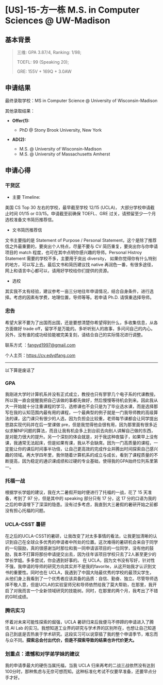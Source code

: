 # [US]-15-方一栋 M.S. in Computer Sciences @ UW-Madison

## 基本背景

> 三维: GPA 3.87/4, Ranking: 1/98;
>
> TOEFL: 99 (Speaking 20);
>
> GRE: 155V + 169Q + 3.0AW

## 申请结果

最终录取学校：MS in Computer Science @ University of Wisconsin-Madison

其他录取结果：

* **Offer\(1\):**
  * PhD @ Stony Brook University, New York

* **AD\(2\):**
  * M.S. @ University of Wisconsin-Madison
  * M.S. @ University of Massachusetts Amherst

## 申请心得

### 干货区

- 主要 Timeline:

美国 CS Top 30 左右的学校，最早截至学校 12/15 (UCLA)， 大部分学校申请截止时间 01/15 or 03/15。申请截至前确保 TOEFL、GRE 过关，请预留至少一个月选校准备文书简历推荐信。

- 文书简历推荐信

文书主要指的是 Statement of Purpose / Personal Statement，这个是除了推荐信之外最重要的，要突出个人特点，尽量不要与 CV 简历重复，要突出你与你申请项目的 match 程度，也可在其中点明你感兴趣的导师。Personal Histroy Statement  需要的学校不多，主要用于突出 diversity， 如果你觉得你有什么特别的地方，可以写上去。最后文书和简历建议找 native 再润色一番，有很多途径，网上和语言中心都可以，请用好学校给你们提供的资源。

- 选校

其实我不太有经验，建议参考一亩三分地往年申请情况，结合自身条件，进行选择。考虑的因素有学费，地理位置，导师等等。若申请 Ph.D. 请慎重选择导师。

### 忠告

希望大家不要为了出国而出国，还是要想清楚你希望得到什么，多收集信息，从各方面做好 trade off，留学不是万能的。多听听别人的故事，多问问自己的内心。另外，没有谁的成功经验能被完美复刻，请结合自己的实际情况进行调整。

联系方式 ：fangyd1997@gmail.com

个人主页：https://cv.edydfang.com

---

以下算是废话了

### GPA
我刚进大学时计算机系并没有正式成立，教授也只有寥寥几个电子系的代课教授。所以我一直会提醒我把自己该做的事都先做好，然后慢慢等待机会到来。因此我从大一开始就十分注重课程的学习，选修课也不会只是为了毕业选水课，而是选择那写在我的认知范围内最有用的课程，一个最典型的例子就是一门我导师教的高级算法的课，这门课只有很少的人选，因为负担会比较重，老师每节课都会让同学提出思路实现代码并在后一堂课做 pre，但是我觉得他会很有用，因为那里面有很多近似求解NP问题的算法，而且让我有机会多上到台前去向别人讲解自己做的东西，是对能力很大的提升。另一个深刻的体会就是，对于我这种夜猫子，如果早上没有课，我通常无法起床，但是如果有课，我从不会缺席。因为一门高质量的课程，一定能让你的课后时间事半功倍，让自己更高效的完成作业并腾出时间探索自己感兴趣的领域。再大学四年里，我伴随着计算机系的成立与成长，看到了课程质量的不断提高，因为稳定的通识课成绩和过硬的专业基础，使得我的GPA始终位列系里第一。


### 托福一战
根据学长学姐的建议，我在大二暑假开始时便进行了托福的一战，花了 15 天准备，考到了 97 分，但是其中的 speaking 部分只有 17 分，这 17 分的口语为我的之后的申请埋下了深深的隐患。没有过多考虑，我直到大三暑假的暑研开始之前都没有担心托福的问题。

### UCLA-CSST 暑研
在之后的UCLA-CSST的暑研，让我改变了对太多事情的看法，让我更加清晰的认识到自己在全球众多优秀的申请者中所处的位置。这次难得的暑研机会来自于同学的一句鼓励，真的很感谢当时那位和我一同申请该项目的一位同学，没有他的鼓励，我本不打算将那份申请提交出去，因为往年该项目学校只去了2人甚至更少的学长学姐。多多尝试，你会遇到好事的。 在 UCLA，因为文书没有写好，针对性不强，我申请的导师的研究方向其实并不是我的favorite，从这开始我才认识到文书的重要性。同时也在 UCLA，我遇到了中国大陆最优秀的学校的最顶尖学生，从他们身上我看到了一个优秀者应该具备的品质：自信、勤奋、独立。尽管导师选择不敬人意，但是UCLA的实验室师兄和导师依然给我了莫大帮助，在那里，我开启了对我而言一个全新领域研究的技能树。同时，在那里的两个月，我考出了不错的GRE成绩。

### 腾讯实习
怀着对未来可能性探索的倔强，UCLA 暑研归来后我便马不停蹄的申请进入了腾讯 AI Lab 的实习。我想知道工业界的研究与学术界的区别所在，也想让自己知道自己到底是否热衷于学术研究。这段实习可以说穿插了我的整个申请季节，难忘而与众不同。**探索总会付出代价，但是不探索导致的结果也许代价更大。**

### 划重点：遗憾和对学弟学妹的建议

我的申请季最大的硬伤当属托福，当我 UCLA 归来再考的二战三战依然没有达到100分时，那种焦虑与无奈可想而知。这种标准化考试不仅要早准备，还要早点分手才好。
